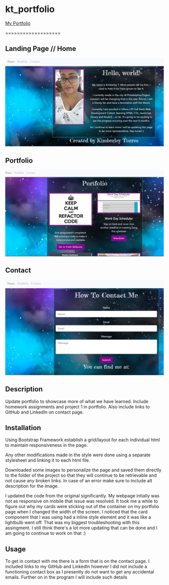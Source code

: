 # kt_portfolio

[My Portfolio](https://kim-tor.github.io/kt_portfolio/)

===================

## Landing Page // Home
![Home Screenshot](images/home.jpg)

## Portfolio
![Portfolio Screenshot](images/portfolio.jpg)

## Contact 
![Contact Screenshot](images/contact.jpg)
## Description

Update portfolio to showcase more of what we have learned. Include homework assignments and project 1 in portfolio. Also include links to GitHub and LinkedIn on contact page. 


## Installation

Using Bootstrap Framework establish a grid/layout for each individual html to maintain responsiveness in the page.

Any other modifications made in the style were done using a separate stylesheet and linking it to each html file. 

Downloaded some images to personalize the page and saved them directly to the folder of the project so that they will continue to be retrievable and not cause any broken links. In case of an error make sure to include alt description for the image.

I updated the code from the original significantly. My webpage intially was not as responsive on mobile that issue was resolved. It took me a while to figure out why my cards were sticking out of the container on my portfolio page when I changed the width of the screen. I noticed that the card component that I was using had a inline style element and it was like a lightbulb went off. That was my biggest troubleshooting with this assingment. I still think there's a lot more updating that can be done and I am going to continue to work on that :)

## Usage

To get in contact with me there is a form that is on the contact page. I included links to my GitHub and LinkedIn however I did not include a functioning contact box as I presently do not want to get any accidental emails. Further on in the program I will include such details

